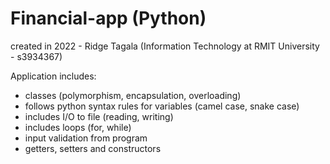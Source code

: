 # Financial-app (Python)

created in 2022 - Ridge Tagala (Information Technology at RMIT University - s3934367)

Application includes:
- classes (polymorphism, encapsulation, overloading)
- follows python syntax rules for variables (camel case, snake case)
- includes I/O to file (reading, writing)
- includes loops (for, while)
- input validation from program
- getters, setters and constructors
 
